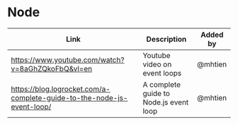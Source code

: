 # Node

| Link | Description | Added by |
| ---- | ----------- | -------- |
| https://www.youtube.com/watch?v=8aGhZQkoFbQ&vl=en| Youtube video on event loops | @mhtien |
| https://blog.logrocket.com/a-complete-guide-to-the-node-js-event-loop/ | A complete guide to Node.js event loop | @mhtien |
